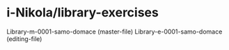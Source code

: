 # i-Nikola/library-exercises
Library-m-0001-samo-domace (master-file)
Library-e-0001-samo-domace (editing-file)
